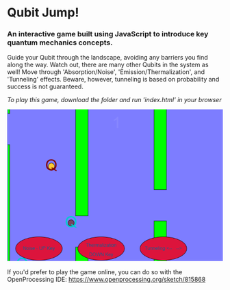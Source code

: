 # Qubit Jump! 

### An interactive game built using JavaScript to introduce key quantum mechanics concepts. 

Guide your Qubit through the landscape, avoiding any barriers you find along the way. Watch out, there are many other Qubits in the system as well! Move through 'Absorption/Noise', 'Emission/Thermalization', and 'Tunneling' effects. Beware, however, tunneling is based on probability and success is not guaranteed.

*To play this game, download the folder and run 'index.html' in your browser*

![](scrn.PNG)

If you'd prefer to play the game online, you can do so with the OpenProcessing IDE: https://www.openprocessing.org/sketch/815868
